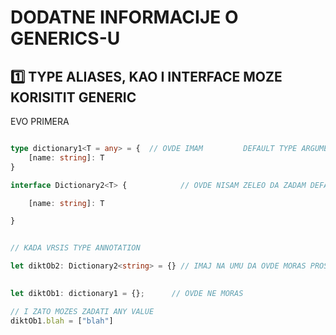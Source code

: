# DODATNE INFORMACIJE O GENERICS-U

## :one: TYPE ALIASES, KAO I INTERFACE MOZE KORISITIT GENERIC

EVO PRIMERA

```typescript

type dictionary1<T = any> = {  // OVDE IMAM         DEFAULT TYPE ARGUMENT
    [name: string]: T
}

interface Dictionary2<T> {            // OVDE NISAM ZELEO DA ZADAM DEFAULT TYPE ARGUMENT

    [name: string]: T

}


// KADA VRSIS TYPE ANNOTATION

let diktOb2: Dictionary2<string> = {} // IMAJ NA UMU DA OVDE MORAS PROSLEDITI
                                                                        // TYPE ARGUMENT

let diktOb1: dictionary1 = {};      // OVDE NE MORAS

// I ZATO MOZES ZADATI ANY VALUE
diktOb1.blah = ["blah"] 

```